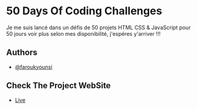 
# 50 Days Of Coding Challenges

Je me suis lancé dans un défis de 50 projets HTML CSS & JavaScript pour 50 jours voir plus selon mes disponibilité, j'espéres y'arriver !!!


## Authors

- [@faroukyounsi](https://www.linkedin.com/in/faroukyounsi/)

## Check The Project WebSite

- [Live](https://pharouqy.github.io/Scroll-animation/)

